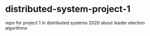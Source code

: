 # distributed-system-project-1
repo for project 1 in distributed systems 2020 about leader election algorithms 
